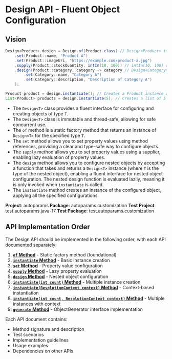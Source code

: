 # Design API - Fluent Object Configuration

## Vision

```java
Design<Product> design = Design.of(Product.class) // Design<Product> implements ObjectGenerator
    .set(Product::name, "Product A")
    .set(Product::imageUri, "https://example.com/product-a.jpg")
    .supply(Product::stockQuantity, intIn(10, 100)) // intIn(10, 100) returns Supplier<Integer>
    .design(Product::category, category -> category // Design<Category> -> Design<Category>
        .set(Category::name, "Category A")
        .set(Category::description, "Description of Category A")
    );

Product product = design.instantiate(); // Creates a Product instance with the specified properties
List<Product> products = design.instantiate(5); // Creates a list of 5 Product instances
```

- The `Design<T>` class provides a fluent interface for configuring and creating objects of type `T`.
- The `Design<T>` class is immutable and thread-safe, allowing for safe concurrent use.
- The `of` method is a static factory method that returns an instance of `Design<T>` for the specified type `T`.
- The `set` method allows you to set property values using method references, providing a clear and type-safe way to configure objects.
- The `supply` method allows you to set property values using a supplier, enabling lazy evaluation of property values.
- The `design` method allows you to configure nested objects by accepting a function that takes and returns a `Design<T>` instance (where `T` is the type of the nested object), enabling a fluent interface for nested object configuration. The nested design function is evaluated lazily, meaning it is only invoked when `instantiate` is called.
- The `instantiate` method creates an instance of the configured object, applying all the specified configurations.

**Project**: autoparams
**Package**: autoparams.customization
**Test Project**: test.autoparams.java-17
**Test Package**: test.autoparams.customization

## API Implementation Order

The Design API should be implemented in the following order, with each API documented separately:

1. **[`of` Method](design-api-01-of-method.md)** - Static factory method (foundational)
2. **[`instantiate` Method](design-api-02-instantiate-method.md)** - Basic instance creation
3. **[`set` Method](design-api-03-set-method.md)** - Property value configuration
4. **[`supply` Method](design-api-04-supply-method.md)** - Lazy property evaluation
5. **[`design` Method](design-api-05-design-method.md)** - Nested object configuration
6. **[`instantiate(int count)` Method](design-api-06-instantiate-count-method.md)** - Multiple instance creation
7. **[`instantiate(ResolutionContext context)` Method](design-api-07-instantiate-context-method.md)** - Context-based instantiation
8. **[`instantiate(int count, ResolutionContext context)` Method](design-api-08-instantiate-count-context-method.md)** - Multiple instances with context
9. **[`generate` Method](design-api-09-generate-method.md)** - ObjectGenerator interface implementation

Each API document contains:
- Method signature and description
- Test scenarios
- Implementation guidelines
- Usage examples
- Dependencies on other APIs

